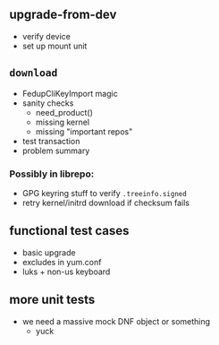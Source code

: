 ## upgrade-from-dev
* verify device
* set up mount unit

## `download`
* FedupCliKeyImport magic
* sanity checks
  * need_product()
  * missing kernel
  * missing "important repos"
* test transaction
* problem summary

### Possibly in librepo:
* GPG keyring stuff to verify `.treeinfo.signed`
* retry kernel/initrd download if checksum fails

## functional test cases
* basic upgrade
* excludes in yum.conf
* luks + non-us keyboard

## more unit tests
* we need a massive mock DNF object or something
  * yuck
